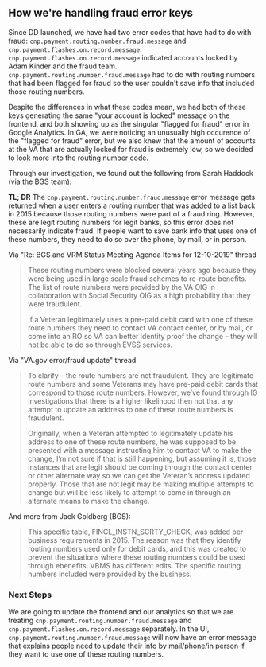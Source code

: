 ## How we're handling fraud error keys

Since DD launched, we have had two error codes that have had to do with fraud: `cnp.payment.routing.number.fraud.message` and `cnp.payment.flashes.on.record.message`. `cnp.payment.flashes.on.record.message` indicated accounts locked by Adam Kinder and the fraud team. `cnp.payment.routing.number.fraud.message` had to do with routing numbers that had been flagged for fraud so the user couldn't save info that included those routing numbers.

Despite the differences in what these codes mean, we had both of these keys generating the same "your account is locked" message on the frontend, and both showing up as the singular "flagged for fraud" error in Google Analytics. In GA, we were noticing an unusually high occurence of the "flagged for fraud" error, but we also knew that the amount of accounts at the VA that are actually locked for fraud is extremely low, so we decided to look more into the routing number code.

Through our investigation, we found out the following from Sarah Haddock (via the BGS team):

**TL; DR** The `cnp.payment.routing.number.fraud.message` error message gets returned when a user enters a routing number that was added to a list back in 2015 because those routing numbers were part of a fraud ring. However, these are legit routing numbers for legit banks, so this error does not necessarily indicate fraud. If people want to save bank info that uses one of these numbers, they need to do so over the phone, by mail, or in person.

Via "Re: BGS and VRM Status Meeting Agenda Items for 12-10-2019" thread
 
> These routing numbers were blocked several years ago because they were being used in large scale fraud schemes to re-route benefits.  The list of route numbers were provided by the VA OIG in collaboration with Social Security OIG as a high probability that they were fraudulent.
> 
> If a Veteran legitimately uses a pre-paid debit card with one of these route numbers they need to contact VA contact center, or by mail, or come into an RO so VA can better identity proof the change – they will not be able to do so through EVSS services. 

Via "VA.gov error/fraud update" thread

>To clarify – the route numbers are not fraudulent.  They are legitimate route numbers and some Veterans may have pre-paid debit cards that correspond to those route numbers.  However, we’ve found through IG investigations that there is a higher likelihood then not that any attempt to update an address to one of these route numbers is fraudulent. 
> 
>Originally, when a Veteran attempted to legitimately update his address to one of these route numbers, he was supposed to be presented with a message instructing him to contact VA to make the change, I’m not sure if that is still happening, but assuming it is, those instances that are legit should be coming through the contact center or other alternate way so we can get the Veteran’s address updated properly.  Those that are not legit may be making multiple attempts to change but will be less likely to attempt to come in through an alternate means to make the change.

And more from Jack Goldberg (BGS):

> This specific table, FINCL_INSTN_SCRTY_CHECK, was added per business requirements in 2015. The reason was that they identify routing numbers used only for debit cards, and this was created to prevent the situations where these routing numbers could be used through ebenefits.  VBMS has different edits.  The specific routing numbers included were provided by the business.

### Next Steps

We are going to update the frontend and our analytics so that we are treating `cnp.payment.routing.number.fraud.message` and `cnp.payment.flashes.on.record.message` separately. In the UI, `cnp.payment.routing.number.fraud.message` will now have an error message that explains people need to update their info by mail/phone/in person if they want to use one of these routing numbers.
